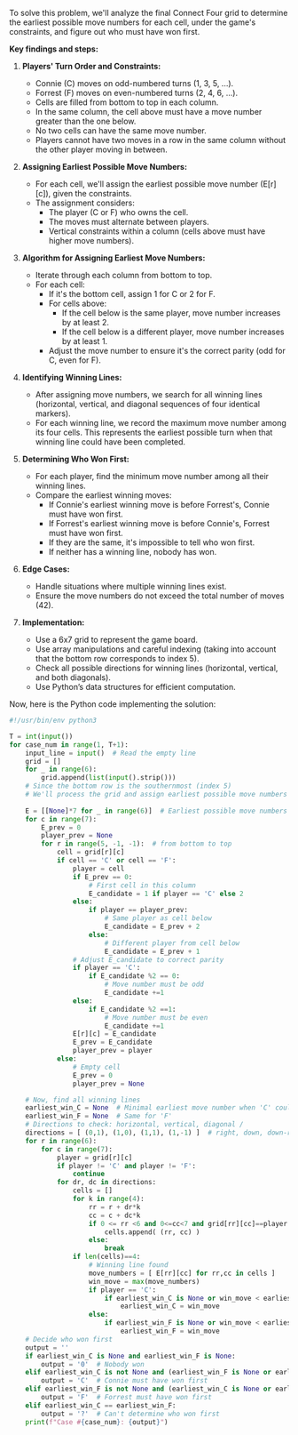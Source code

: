 To solve this problem, we'll analyze the final Connect Four grid to determine the earliest possible move numbers for each cell, under the game's constraints, and figure out who must have won first.

**Key findings and steps:**

1. **Players' Turn Order and Constraints:**
   - Connie (C) moves on odd-numbered turns (1, 3, 5, ...).
   - Forrest (F) moves on even-numbered turns (2, 4, 6, ...).
   - Cells are filled from bottom to top in each column.
   - In the same column, the cell above must have a move number greater than the one below.
   - No two cells can have the same move number.
   - Players cannot have two moves in a row in the same column without the other player moving in between.

2. **Assigning Earliest Possible Move Numbers:**
   - For each cell, we'll assign the earliest possible move number (E[r][c]), given the constraints.
   - The assignment considers:
     - The player (C or F) who owns the cell.
     - The moves must alternate between players.
     - Vertical constraints within a column (cells above must have higher move numbers).

3. **Algorithm for Assigning Earliest Move Numbers:**
   - Iterate through each column from bottom to top.
   - For each cell:
     - If it's the bottom cell, assign 1 for C or 2 for F.
     - For cells above:
       - If the cell below is the same player, move number increases by at least 2.
       - If the cell below is a different player, move number increases by at least 1.
     - Adjust the move number to ensure it's the correct parity (odd for C, even for F).

4. **Identifying Winning Lines:**
   - After assigning move numbers, we search for all winning lines (horizontal, vertical, and diagonal sequences of four identical markers).
   - For each winning line, we record the maximum move number among its four cells. This represents the earliest possible turn when that winning line could have been completed.

5. **Determining Who Won First:**
   - For each player, find the minimum move number among all their winning lines.
   - Compare the earliest winning moves:
     - If Connie's earliest winning move is before Forrest's, Connie must have won first.
     - If Forrest's earliest winning move is before Connie's, Forrest must have won first.
     - If they are the same, it's impossible to tell who won first.
     - If neither has a winning line, nobody has won.

6. **Edge Cases:**
   - Handle situations where multiple winning lines exist.
   - Ensure the move numbers do not exceed the total number of moves (42).

7. **Implementation:**
   - Use a 6x7 grid to represent the game board.
   - Use array manipulations and careful indexing (taking into account that the bottom row corresponds to index 5).
   - Check all possible directions for winning lines (horizontal, vertical, and both diagonals).
   - Use Python’s data structures for efficient computation.

Now, here is the Python code implementing the solution:

```python
#!/usr/bin/env python3

T = int(input())
for case_num in range(1, T+1):
    input_line = input()  # Read the empty line
    grid = []
    for _ in range(6):
        grid.append(list(input().strip()))
    # Since the bottom row is the southernmost (index 5)
    # We'll process the grid and assign earliest possible move numbers
    
    E = [[None]*7 for _ in range(6)]  # Earliest possible move numbers
    for c in range(7):
        E_prev = 0
        player_prev = None
        for r in range(5, -1, -1):  # from bottom to top
            cell = grid[r][c]
            if cell == 'C' or cell == 'F':
                player = cell
                if E_prev == 0:
                    # First cell in this column
                    E_candidate = 1 if player == 'C' else 2
                else:
                    if player == player_prev:
                        # Same player as cell below
                        E_candidate = E_prev + 2
                    else:
                        # Different player from cell below
                        E_candidate = E_prev + 1
                # Adjust E_candidate to correct parity
                if player == 'C':
                    if E_candidate %2 == 0:
                        # Move number must be odd
                        E_candidate +=1
                else:
                    if E_candidate %2 ==1:
                        # Move number must be even
                        E_candidate +=1
                E[r][c] = E_candidate
                E_prev = E_candidate
                player_prev = player
            else:
                # Empty cell
                E_prev = 0
                player_prev = None

    # Now, find all winning lines
    earliest_win_C = None  # Minimal earliest move number when 'C' could have won
    earliest_win_F = None  # Same for 'F'
    # Directions to check: horizontal, vertical, diagonal /
    directions = [ (0,1), (1,0), (1,1), (1,-1) ]  # right, down, down-right, down-left
    for r in range(6):
        for c in range(7):
            player = grid[r][c]
            if player != 'C' and player != 'F':
                continue
            for dr, dc in directions:
                cells = []
                for k in range(4):
                    rr = r + dr*k
                    cc = c + dc*k
                    if 0 <= rr <6 and 0<=cc<7 and grid[rr][cc]==player:
                        cells.append( (rr, cc) )
                    else:
                        break
                if len(cells)==4:
                    # Winning line found
                    move_numbers = [ E[rr][cc] for rr,cc in cells ]
                    win_move = max(move_numbers)
                    if player == 'C':
                        if earliest_win_C is None or win_move < earliest_win_C:
                            earliest_win_C = win_move
                    else:
                        if earliest_win_F is None or win_move < earliest_win_F:
                            earliest_win_F = win_move
    # Decide who won first
    output = ''
    if earliest_win_C is None and earliest_win_F is None:
        output = '0'  # Nobody won
    elif earliest_win_C is not None and (earliest_win_F is None or earliest_win_C < earliest_win_F):
        output = 'C'  # Connie must have won first
    elif earliest_win_F is not None and (earliest_win_C is None or earliest_win_F < earliest_win_C):
        output = 'F'  # Forrest must have won first
    elif earliest_win_C == earliest_win_F:
        output = '?'  # Can't determine who won first
    print(f"Case #{case_num}: {output}")
```
